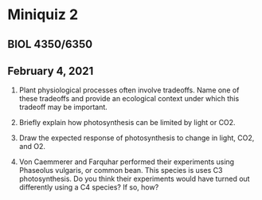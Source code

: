# Miniquiz 2
## BIOL 4350/6350
## February 4, 2021

1. Plant physiological processes often involve tradeoffs. 
Name one of these tradeoffs and provide an ecological context under which this tradeoff may be important.

2. Briefly explain how photosynthesis can be limited by light or CO2.

3. Draw the expected response of photosynthesis to change in light, CO2, and O2.

4. Von Caemmerer and Farquhar performed their experiments using Phaseolus vulgaris, or common bean. 
This species is uses C3 photosynthesis. 
Do you think their experiments would have turned out differently using a C4 species? If so, how?